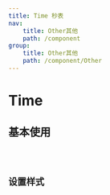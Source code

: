 ```yaml
---
title: Time 秒表
nav:
    title: Other其他
    path: /component
group:
    title: Other其他
    path: /component/Other
---
```


# Time

## 基本使用
<code src='./demo/index1.jsx'>

## 设置样式
<code src='./demo/index2.jsx'>

<API src='./index.tsx'>